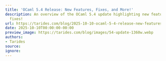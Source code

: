 ```yaml
---
title: 'OCaml 5.4 Release: New Features, Fixes, and More!'
description: An overview of the OCaml 5.4 update highlighting new features and bug
  fixes!
url: https://tarides.com/blog/2025-10-10-ocaml-5-4-release-new-features-fixes-and-more
date: 2025-10-10T00:00:00-00:00
preview_image: https://tarides.com/blog/images/54-update-1360w.webp
authors:
- Tarides
source:
ignore:
---
```


